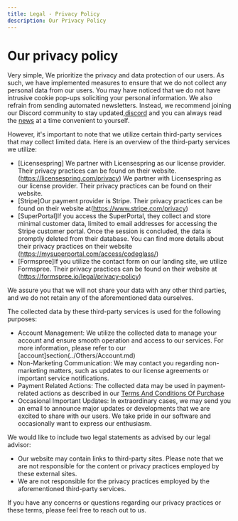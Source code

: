 ```yaml
---
title: Legal - Privacy Policy
description: Our Privacy Policy
---
```


# Our privacy policy

Very simple, We prioritize the privacy and data protection of our users. As such, we have implemented measures to ensure that we do not collect any personal data from our users. You may have noticed that we do not have intrusive cookie pop-ups soliciting your personal information. We also refrain from sending automated newsletters. Instead, we recommend joining our Discord community to stay updated,[discord](../../pages/contact.md#discord) and you can always read the [news](../../pages/news.md) at a time convenient to yourself.

However, it's important to note that we utilize certain third-party services that may collect limited data. Here is an overview of the third-party services we utilize:
- [Licensespring] We partner with Licensespring as our license provider. Their privacy practices can be found on their website. (https://licensespring.com/privacy) We partner with Licensespring as our license provider. Their privacy practices can be found on their website.
- [Stripe]Our payment provider is Stripe. Their privacy practices can be found on their website at(https://www.stripe.com/privacy) 
- [SuperPortal]If you access the SuperPortal, they collect and store minimal customer data, limited to email addresses for accessing the Stripe customer portal. Once the session is concluded, the data is promptly deleted from their database. You can find more details about their privacy practices on their website (https://mysuperportal.com/access/codeglass/) 
- [Formspree]If you utilize the contact form on our landing site, we utilize Formspree. Their privacy practices can be found on their website at (https://formspree.io/legal/privacy-policy) 

We assure you that we will not share your data with any other third parties, and we do not retain any of the aforementioned data ourselves.

The collected data by these third-party services is used for the following purposes:

- Account Management: We utilize the collected data to manage your account and ensure smooth operation and access to our services. For more information, please refer to our [account]section(../Others/Account.md)
- Non-Marketing Communication: We may contact you regarding non-marketing matters, such as updates to our license agreements or important service notifications.
- Payment Related Actions: The collected data may be used in payment-related actions as described in our [Terms And Conditions Of Purchase](TermsAndConditionsOfPurchase.md#personal-data)
- Occasional Important Updates: In extraordinary cases, we may send you an email to announce major updates or developments that we are excited to share with our users. We take pride in our software and occasionally want to express our enthusiasm.

We would like to include two legal statements as advised by our legal advisor:

-   Our website may contain links to third-party sites. Please note that we are not responsible for the content or privacy practices employed by these external sites.
-   We are not responsible for the privacy practices employed by the aforementioned third-party services.

If you have any concerns or questions regarding our privacy practices or these terms, please feel free to reach out to us.


